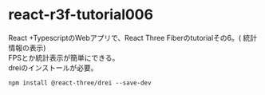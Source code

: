 # react-r3f-tutorial006
React +TypescriptのWebアプリで、React Three Fiberのtutorialその6。( 統計情報の表示) <br />FPSとか統計表示が簡単にできる。<br />
dreiのインストールが必要。

```shell
npm install @react-three/drei --save-dev
```
